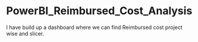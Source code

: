 # PowerBI_Reimbursed_Cost_Analysis
I have build up a dashboard where we can find Reimbursed cost project wise and slicer. 
